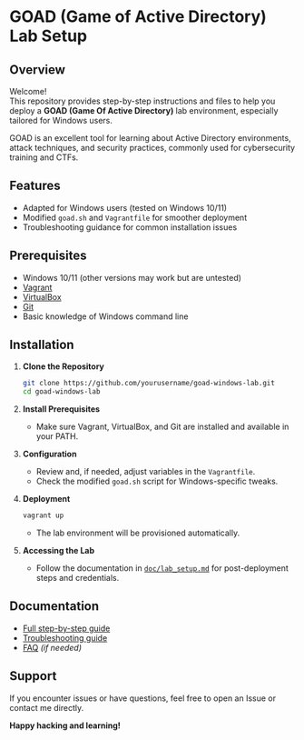 # GOAD (Game of Active Directory) Lab Setup

## Overview

Welcome!  
This repository provides step-by-step instructions and files to help you deploy a **GOAD (Game Of Active Directory)** lab environment, especially tailored for Windows users.

GOAD is an excellent tool for learning about Active Directory environments, attack techniques, and security practices, commonly used for cybersecurity training and CTFs.

## Features

- Adapted for Windows users (tested on Windows 10/11)
- Modified `goad.sh` and `Vagrantfile` for smoother deployment
- Troubleshooting guidance for common installation issues

## Prerequisites

- Windows 10/11 (other versions may work but are untested)
- [Vagrant](https://www.vagrantup.com/downloads)
- [VirtualBox](https://www.virtualbox.org/)
- [Git](https://git-scm.com/downloads)
- Basic knowledge of Windows command line

## Installation

1. **Clone the Repository**
    ```bash
    git clone https://github.com/yourusername/goad-windows-lab.git
    cd goad-windows-lab
    ```

2. **Install Prerequisites**
    - Make sure Vagrant, VirtualBox, and Git are installed and available in your PATH.

3. **Configuration**
    - Review and, if needed, adjust variables in the `Vagrantfile`.
    - Check the modified `goad.sh` script for Windows-specific tweaks.

4. **Deployment**
    ```bash
    vagrant up
    ```
    - The lab environment will be provisioned automatically.

5. **Accessing the Lab**
    - Follow the documentation in [`doc/lab_setup.md`](doc/lab_setup.md) for post-deployment steps and credentials.

## Documentation

- [Full step-by-step guide](doc/lab_setup.md)
- [Troubleshooting guide](doc/troubleshooting.md)
- [FAQ](doc/faq.md) *(if needed)*

## Support

If you encounter issues or have questions, feel free to open an Issue or contact me directly.

**Happy hacking and learning!**
